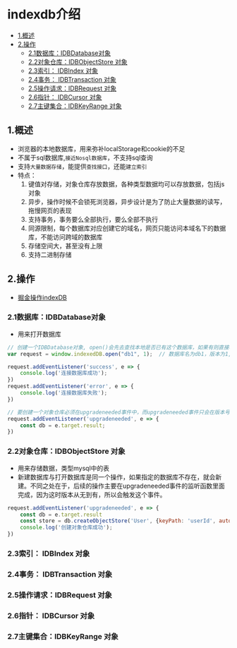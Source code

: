 # indexdb介绍

<!-- vim-markdown-toc Marked -->

* [1.概述](#1.概述)
* [2.操作](#2.操作)
    - [2.1数据库：IDBDatabase对象](#2.1数据库：idbdatabase对象)
    - [2.2对象仓库：IDBObjectStore 对象](#2.2对象仓库：idbobjectstore-对象)
    - [2.3索引： IDBIndex 对象](#2.3索引：-idbindex-对象)
    - [2.4事务： IDBTransaction 对象](#2.4事务：-idbtransaction-对象)
    - [2.5操作请求：IDBRequest 对象](#2.5操作请求：idbrequest-对象)
    - [2.6指针： IDBCursor 对象](#2.6指针：-idbcursor-对象)
    - [2.7主键集合：IDBKeyRange 对象](#2.7主键集合：idbkeyrange-对象)

<!-- vim-markdown-toc -->

## 1.概述

- 浏览器的本地数据库，用来弥补localStorage和cookie的不足
- 不属于sql数据库,`接近Nosql数据库`，不支持sql查询
- 支持`大量数据存储`，能提供`查找接口`，还能`建立索引`
- 特点：
  1. 键值对存储，对象仓库存放数据，各种类型数据均可以存放数据，包括js对象
  2. 异步，操作时候不会锁死浏览器，异步设计是为了防止大量数据的读写，拖慢网页的表现
  3. 支持事务，事务要么全部执行，要么全部不执行
  4. 同源限制，每个数据库对应创建它的域名，网页只能访问本域名下的数据库，不能访问跨域的数据库
  5. 存储空间大，甚至没有上限
  6. 支持二进制存储

## 2.操作

- [掘金操作indexDB](https://juejin.cn/post/6844904113851875336)

### 2.1数据库：IDBDatabase对象

- 用来打开数据库

```javascript
// 创建一个IDBDatabase对象, open()会先去查找本地是否已有这个数据库，如果有则直接将这个数据库返回，如果没有，则先创建这个数据库，再返回
var request = window.indexedDB.open("db1", 1);  // 数据库名为db1，版本为1, 第一个参数为数据库名称，第二个数据库为版本号，返回一个IDBOpenDBRequest对象用于操作数据库

request.addEventListener('success', e => {
    console.log('连接数据库成功');
})
request.addEventListener('error', e => {
    console.log('连接数据库失败');
})

// 要创建一个对象仓库必须在upgradeneeded事件中，而upgradeneeded事件只会在版本号更新的时候触发
request.addEventListener('upgradeneeded', e => {
    const db = e.target.result;
})
```

### 2.2对象仓库：IDBObjectStore 对象

- 用来存储数据，类型mysql中的表
- 新建数据库与打开数据库是同一个操作，如果指定的数据库不存在，就会新建。不同之处在于，后续的操作主要在upgradeneeded事件的监听函数里面完成，因为这时版本从无到有，所以会触发这个事件。

```javascript
request.addEventListener('upgradeneeded', e => {
    const db = e.target.result
    const store = db.createObjectStore('User', {keyPath: 'userId', autoIncrement: false});
    console.log('创建对象仓库成功');
})
```

### 2.3索引： IDBIndex 对象

### 2.4事务： IDBTransaction 对象

### 2.5操作请求：IDBRequest 对象

### 2.6指针： IDBCursor 对象

### 2.7主键集合：IDBKeyRange 对象
